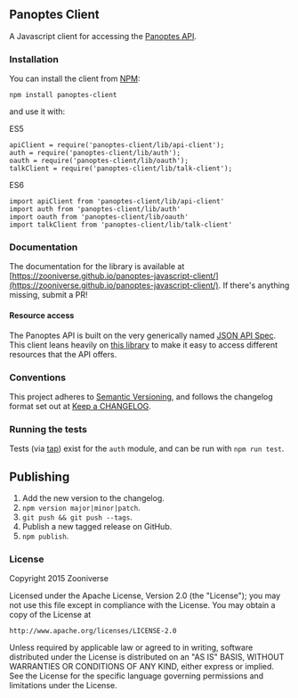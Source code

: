 ## Panoptes Client

A Javascript client for accessing the [Panoptes API](https://github.com/zooniverse/Panoptes).

### Installation

You can install the client from [NPM](https://www.npmjs.com/package/panoptes-client):

```npm install panoptes-client```

and use it with:

ES5

```
apiClient = require('panoptes-client/lib/api-client');
auth = require('panoptes-client/lib/auth');
oauth = require('panoptes-client/lib/oauth');
talkClient = require('panoptes-client/lib/talk-client');
```

ES6

```
import apiClient from 'panoptes-client/lib/api-client'
import auth from 'panoptes-client/lib/auth'
import oauth from 'panoptes-client/lib/oauth'
import talkClient from 'panoptes-client/lib/talk-client'
```

### Documentation

The documentation for the library is available at [https://zooniverse.github.io/panoptes-javascript-client/](https://zooniverse.github.io/panoptes-javascript-client/). If there's anything missing, submit a PR!

#### Resource access

The Panoptes API is built on the very generically named [JSON API Spec](http://jsonapi.org/). This client leans heavily on [this library](https://github.com/zooniverse/json-api-client) to make it easy to access different resources that the API offers.

### Conventions

This project adheres to [Semantic Versioning](http://semver.org/), and follows the changelog format set out at [Keep a CHANGELOG](http://keepachangelog.com/).

### Running the tests

Tests (via [tap](https://github.com/tapjs/node-tap)) exist for the `auth` module, and can be run with `npm run test`.

## Publishing

1. Add the new version to the changelog.
2. `npm version major|minor|patch`.
3. `git push && git push --tags`.
4. Publish a new tagged release on GitHub.
5. `npm publish`.

### License

Copyright 2015 Zooniverse

Licensed under the Apache License, Version 2.0 (the "License");
you may not use this file except in compliance with the License.
You may obtain a copy of the License at

    http://www.apache.org/licenses/LICENSE-2.0

Unless required by applicable law or agreed to in writing, software
distributed under the License is distributed on an "AS IS" BASIS,
WITHOUT WARRANTIES OR CONDITIONS OF ANY KIND, either express or implied.
See the License for the specific language governing permissions and
limitations under the License.
